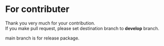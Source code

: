 # For contributer
Thank you very much for your contribution.  
If you make pull request, please set destination branch to __develop__ branch.  

main branch is for release package.  